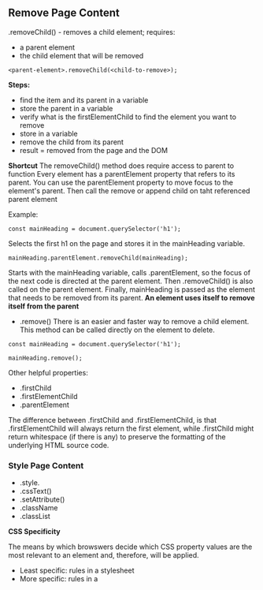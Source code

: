 ## Remove Page Content


.removeChild() - removes a child element; requires:
* a parent element
* the child element that will be removed
```
<parent-element>.removeChild(<child-to-remove>);
```

**Steps:**
* find the item and its parent in a variable
* store the parent in a variable
* verify what is the firstElementChild to find the element you want to remove
* store in a variable
* remove the child from its parent
* result = removed from the page and the DOM

**Shortcut**
The removeChild() method does require access to parent to function
Every element has a parentElement property that refers to its parent. You can use the parentElement property to move focus to the element's parent. Then call the remove or append child on taht referenced parent element

Example:
```
const mainHeading = document.querySelector('h1');
```

Selects the first h1 on the page and stores it in the mainHeading variable.

```
mainHeading.parentElement.removeChild(mainHeading);
```

Starts with the mainHeading variable, calls .parentElement, so the focus of the next code is directed at the parent element. Then .removeChild() is also called on the parent element. Finally, mainHeading is passed as the element that needs to be removed from its parent. 
**An element uses itself to remove itself from the parent**


* .remove()
There is an easier and faster way to remove a child element. This method can be called directly on the element to delete.
```
const mainHeading = document.querySelector('h1');

mainHeading.remove();
```

Other helpful properties:
* .firstChild
* .firstElementChild
* .parentElement

The difference between .firstChild and .firstElementChild, is that .firstElementChild will always return the first element, while .firstChild might return whitespace (if there is any) to preserve the formatting of the underlying HTML source code.

### Style Page Content

* .style.<property>
* .cssText()
* .setAttribute()
* .className
* .classList

**CSS Specificity**

The means by which browswers decide which CSS property values are the most relevant to an element and, therefore, will be applied. 

* Least specific: rules in a stylesheet
* More specific:  rules in a <style> tag
* Most specific: rules in a tag's <style> attribute

The closer the style rule is to an element, the more specific it is. 
	i.e. a rule in a style attribute on an element will override a style rule for that element in a CSS stylesheet. There is also the specificity of the type of selector being used. An _ID_ is more specific than a class.

### Modifying an Element's Style Attribute

The most specific rules that you can write for an element are written in that element's style attribute. Acces an element's style attribute using the .style property. Using the .style property, you can only modify one CSS style at a time. 
```
const mainHeading = document.querySelector('h1');

mainHeading.style.color = 'red';
```

### Adding Multiple Styles at Once

 the .style.<property> syntax will let us change just one piece of styling for an element. So the .style.property syntax is perfect for setting one style at a time, but it's not great for controlling multiple styles.

 Use the .style.cssText property to set multiple CSS styles at once!
 ```
 const mainHeading = document.querySelector('h1');

mainHeading.style.cssText = 'color: blue; background-color: orange; font-size: 3.5em';
```

**Notice that when using the .style.cssText property, you write the CSS styles just as you would in a stylesheet; so you write font-size rather than fontSize. This is different than using the individual .style.<property> way.**

**Quiz**
For the element below, which of the following styles will be applied after running this code?
```
<p id="quizzing-quizzes" style="color: orange;">Howdy</p>
```

Width only. 
Only the width styling will be in the element's style attribute. The .style.cssText will overwrite anything that's already in the .style attribute (which removes the color styling). The textDecoration rule is misspelled and should be text-decoration, so it gets dropped.

### Setting an Element's Attributes

Another way to set styles for an element is to bypass the .style.<property> and .style.cssText properties altogether and use the .setAttribute() method:
```
const mainHeading = document.querySelector('h1');

mainHeading.setAttribute('style', 'color: blue; background-color: orange; font-size: 3.5em;');
```

https://developer.mozilla.org/en-US/docs/Web/API/HTMLElement/style

**.setAttribute() Is Not Just For Styling**
The setAttribute() method is not just for styling page elements. You can use this method to set any attribute for an element. 
```    
const mainHeading = document.querySelector('h1');

// add an ID to the heading's sibling element mainHeading.nextElementSibling.setAttribute('id', 'heading-sibling');

mainHeading.nextElementSibling.style.backgroundColor = 'red';

```

### Accessing an Element's Classes

HTML - HTML file
CSS - styling in the style sheet
interactivity - in javascript file

They do have to be tied together a little, but best practice is to keep them separate.

**.className Property**
This property returns a string of all of the element's clases. If an element has the following HTML:
```
<h1 id="main-heading" class="ank-student jpk-modal">Learn Web Development at Udacity</h1>
```
use .className to access the list of classes:
```
const mainHeading = document.querySelector('#main-heading');

// store the list of classes in a variable
const listOfClasses = mainHeading.className;

// logs out the string "ank-student jpk-modal"
console.log(listOfClasses);
```
The .className property returns a space-separated string of the classes. This isn't the most ideal format, unfortunately. We can, however, convert this space-separated string into an array using the JavaScript string method, .split():
```
const arrayOfClasses = listOfClasses.split(' ');

// logs out the array of strings ["ank-student", "jpk-modal"]
console.log(arrayOfClasses);
```

Now that we have an array of classes, we can do any data-intensive calculations:
* use a for loop to loop through the list of class names
* use .push() to add an item to the list
* use .pop() to remove an item from the list

.className is a property, so we can set its value just by assigning a string to the property:
```
mainHeading.className = "im-the-new-class";
```
**The above code erases any classes that were originally in the element's class attribute and replaces it with the single class im-the-new-class.**

### .classList Property

Returns a DOMTOkenList
```
<h1 id="main-heading" class="ank-student jpk-modal">Learn Web Development at Udacity</h1>

const mainHeading = document.querySelector('#main-heading');

// store the list of classes in a variable
const listOfClasses = mainHeading.classList;

// logs out ["ank-student", "jpk-modal"]
console.log(listOfClasses);
```

https://developer.mozilla.org/en-US/docs/Web/API/Element/classList

The .classList property has a number of properties of its own. Some of the most popularly used ones are:

* .add() - to add a class to the list
* .remove() - to remove a class from the list
* .toggle() - to add the class if it doesn't exists or remove it from the list if it does already exist
	* If you try to toggle a nonexistent class, it is added to the list of classes
* .contains() - returns returns a boolean based on if the class exists in the list or not


**Use this .classList frequently!**
.classList is by far the most helpful property of the bunch, and it helps to keep your CSS styling out of your JavaScript code.

